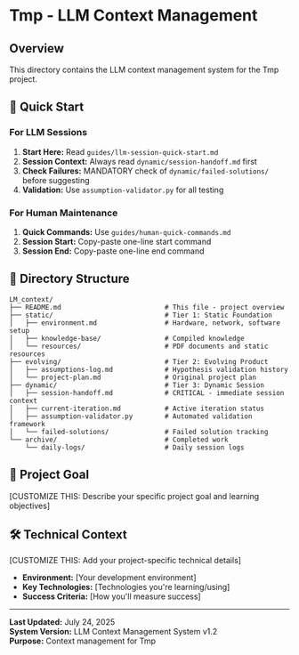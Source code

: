 # Tmp - LLM Context Management

## Overview
This directory contains the LLM context management system for the Tmp project.

## 🚀 Quick Start

### For LLM Sessions
1. **Start Here:** Read `guides/llm-session-quick-start.md`
2. **Session Context:** Always read `dynamic/session-handoff.md` first
3. **Check Failures:** MANDATORY check of `dynamic/failed-solutions/` before suggesting
4. **Validation:** Use `assumption-validator.py` for all testing

### For Human Maintenance
1. **Quick Commands:** Use `guides/human-quick-commands.md`
2. **Session Start:** Copy-paste one-line start command
3. **Session End:** Copy-paste one-line end command

## 📁 Directory Structure

```
LM_context/
├── README.md                          # This file - project overview
├── static/                            # Tier 1: Static Foundation
│   ├── environment.md                 # Hardware, network, software setup
│   ├── knowledge-base/                # Compiled knowledge
│   └── resources/                     # PDF documents and static resources
├── evolving/                          # Tier 2: Evolving Product
│   ├── assumptions-log.md             # Hypothesis validation history
│   └── project-plan.md                # Original project plan
├── dynamic/                           # Tier 3: Dynamic Session
│   ├── session-handoff.md             # CRITICAL - immediate session context
│   ├── current-iteration.md           # Active iteration status
│   ├── assumption-validator.py        # Automated validation framework
│   └── failed-solutions/              # Failed solution tracking
└── archive/                           # Completed work
    └── daily-logs/                    # Daily session logs
```

## 🎯 Project Goal
[CUSTOMIZE THIS: Describe your specific project goal and learning objectives]

## 🛠️ Technical Context
[CUSTOMIZE THIS: Add your project-specific technical details]
- **Environment:** [Your development environment]
- **Key Technologies:** [Technologies you're learning/using]
- **Success Criteria:** [How you'll measure success]

---

**Last Updated:** July 24, 2025  
**System Version:** LLM Context Management System v1.2  
**Purpose:** Context management for Tmp
